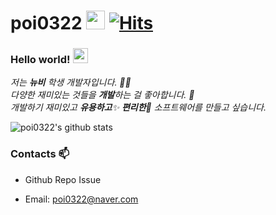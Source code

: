 

# poi0322&nbsp;<img src="https://github.com/poi0322/poi0322/blob/master/sans.gif" width="30px"> [![Hits](https://hits.seeyoufarm.com/api/count/incr/badge.svg?url=https%3A%2F%2Fgithub.com%2Fpoi0322%2Fpoi0322)](https://hits.seeyoufarm.com) 

### Hello world!&nbsp;<img src="https://github.com/poi0322/poi0322/blob/master/earth.gif" width="24px">

<p>
  <em>
    저는 <b>뉴비</b> 학생 개발자입니다. 👨‍💻 <br>
    다양한 재미있는 것들을 <b>개발</b>하는 걸 좋아합니다. 🎁 <br>
    개발하기 재미있고 <b>유용하고</b>✨ <b>편리한</b>🎉 소프트웨어를 만들고 싶습니다. 
  </em>  
</p>

![poi0322's github stats](https://github-readme-stats.vercel.app/api?username=poi0322&show_icons=true)

### Contacts 📫

* Github Repo Issue
* Email: poi0322@naver.com

  <div align=center>
  
  </div>
  
